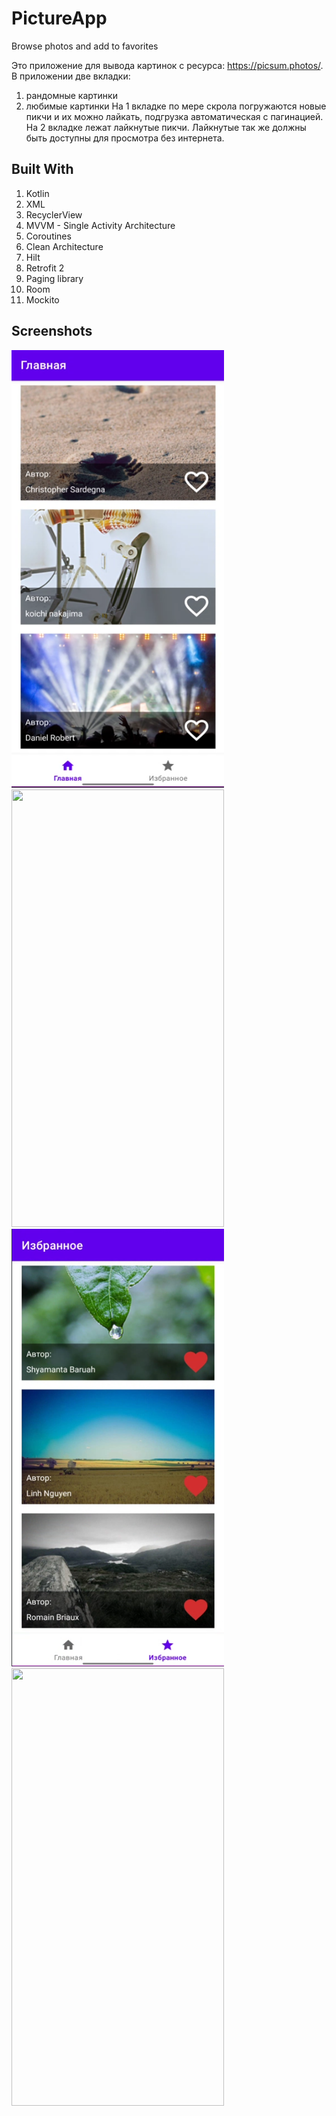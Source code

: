 # PictureApp
Browse photos and add to favorites

Это приложение для вывода картинок с ресурса: https://picsum.photos/.
В приложении две вкладки:
1) рандомные картинки
2) любимые картинки
На 1 вкладке по мере скрола погружаются новые пикчи и их можно лайкать, подгрузка автоматическая с пагинацией.
На 2 вкладке лежат лайкнутые пикчи. Лайкнутые так же должны быть доступны для просмотра без интернета.

## Built With
1. Kotlin
2. XML
3. RecyclerView
4. MVVM - Single Activity Architecture
5. Coroutines
6. Clean Architecture
7. Hilt
8. Retrofit 2
9. Paging library
10. Room
11. Mockito

## Screenshots
<img src="screenshots/main_screen.png"  width="340" height="700"> <img src="preview/fragment_d.png"  width="340" height="700">
<img src="screenshots/favorite_screen.png"  width="340" height="700"> <img src="preview/fragment_b.png"  width="340" height="700">

